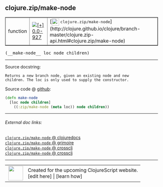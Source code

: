 ## clojure.zip/make-node



 <table border="1">
<tr>
<td>function</td>
<td><a href="https://github.com/cljsinfo/cljs-api-docs/tree/0.0-927"><img valign="middle" alt="[+] 0.0-927" title="Added in 0.0-927" src="https://img.shields.io/badge/+-0.0--927-lightgrey.svg"></a> </td>
<td>
[<img height="24px" valign="middle" src="http://i.imgur.com/1GjPKvB.png"> <samp>clojure.zip/make-node</samp>](http://clojure.github.io/clojure/branch-master/clojure.zip-api.html#clojure.zip/make-node)
</td>
</tr>
</table>


 <samp>
(__make-node__ loc node children)<br>
</samp>

---





Source docstring:

```
Returns a new branch node, given an existing node and new
children. The loc is only used to supply the constructor.
```


Source code @ [github](https://github.com/clojure/clojurescript/blob/r1859/src/cljs/clojure/zip.cljs#L76-L80):

```clj
(defn make-node
  [loc node children]
    ((:zip/make-node (meta loc)) node children))
```

<!--
Repo - tag - source tree - lines:

 <pre>
clojurescript @ r1859
└── src
    └── cljs
        └── clojure
            └── <ins>[zip.cljs:76-80](https://github.com/clojure/clojurescript/blob/r1859/src/cljs/clojure/zip.cljs#L76-L80)</ins>
</pre>

-->

---



###### External doc links:

[`clojure.zip/make-node` @ clojuredocs](http://clojuredocs.org/clojure.zip/make-node)<br>
[`clojure.zip/make-node` @ grimoire](http://conj.io/store/v1/org.clojure/clojure/1.7.0-beta3/clj/clojure.zip/make-node/)<br>
[`clojure.zip/make-node` @ crossclj](http://crossclj.info/fun/clojure.zip/make-node.html)<br>
[`clojure.zip/make-node` @ crossclj](http://crossclj.info/fun/clojure.zip.cljs/make-node.html)<br>

---

 <table>
<tr><td>
<img valign="middle" align="right" width="48px" src="http://i.imgur.com/Hi20huC.png">
</td><td>
Created for the upcoming ClojureScript website.<br>
[edit here] | [learn how]
</td></tr></table>

[edit here]:https://github.com/cljsinfo/cljs-api-docs/blob/master/cljsdoc/clojure.zip_make-node.cljsdoc
[learn how]:https://github.com/cljsinfo/cljs-api-docs/wiki/cljsdoc-files

<!--

This information was too distracting to show to readers, but I'll leave it
commented here since it is helpful to:

- pretty-print the data used to generate this document
- and show how to retrieve that data



The API data for this symbol:

```clj
{:ns "clojure.zip",
 :name "make-node",
 :signature ["[loc node children]"],
 :history [["+" "0.0-927"]],
 :type "function",
 :full-name-encode "clojure.zip_make-node",
 :source {:code "(defn make-node\n  [loc node children]\n    ((:zip/make-node (meta loc)) node children))",
          :title "Source code",
          :repo "clojurescript",
          :tag "r1859",
          :filename "src/cljs/clojure/zip.cljs",
          :lines [76 80]},
 :full-name "clojure.zip/make-node",
 :clj-symbol "clojure.zip/make-node",
 :docstring "Returns a new branch node, given an existing node and new\nchildren. The loc is only used to supply the constructor."}

```

Retrieve the API data for this symbol:

```clj
;; from Clojure REPL
(require '[clojure.edn :as edn])
(-> (slurp "https://raw.githubusercontent.com/cljsinfo/cljs-api-docs/catalog/cljs-api.edn")
    (edn/read-string)
    (get-in [:symbols "clojure.zip/make-node"]))
```

-->
